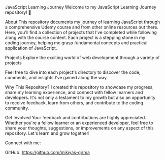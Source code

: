 
JavaScript Learning Journey
Welcome to my JavaScript Learning Journey repository! 🌟

About
This repository documents my journey of learning JavaScript through a comprehensive Udemy course and from other online resources out there. Here, you'll find a collection of projects that I've completed while following along with the course content. Each project is a stepping stone in my coding journey, helping me grasp fundamental concepts and practical application of JavaScript.

Projects
Explore the exciting world of web development through a variety of projects

Feel free to dive into each project's directory to discover the code, comments, and insights I've gained along the way.

Why This Repository?
I created this repository to showcase my progress, share my learning experience, and connect with fellow learners and developers. It's not only a testament to my growth but also an opportunity to receive feedback, learn from others, and contribute to the coding community.

Get Involved
Your feedback and contributions are highly appreciated. Whether you're a fellow learner or an experienced developer, feel free to share your thoughts, suggestions, or improvements on any aspect of this repository. Let's learn and grow together!

Connect with me:

GitHub: https://github.com/mikiyas-girma
